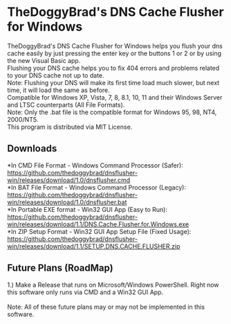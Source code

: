 # TheDoggyBrad's DNS Cache Flusher for Windows
TheDoggyBrad's DNS Cache Flusher for Windows helps you flush your dns cache easily by just pressing the enter key or the buttons 1 or 2 or by using the new Visual Basic app.
<br>
Flushing your DNS cache helps you to fix 404 errors and problems related to your DNS cache not up to date.
<br>
Note: Flushing your DNS will make its first time load much slower, but next time, it will load the same as before.
<br>
Compatible for Windows XP, Vista, 7, 8, 8.1, 10, 11 and their Windows Server and LTSC counterparts (All File Formats).
<br>
Note: Only the .bat file is the compatible format for Windows 95, 98, NT4, 2000/NT5.
<br>
This program is distributed via MIT License.

## Downloads
*In CMD File Format - Windows Command Processor (Safer): https://github.com/thedoggybrad/dnsflusher-win/releases/download/1.0/dnsflusher.cmd
<br>
*In BAT File Format - Windows Command Processor (Legacy): https://github.com/thedoggybrad/dnsflusher-win/releases/download/1.0/dnsflusher.bat
<br>
*In Portable EXE format - Win32 GUI App (Easy to Run): https://github.com/thedoggybrad/dnsflusher-win/releases/download/1.1/DNS.Cache.Flusher.for.Windows.exe
<br>
*In ZIP Setup Format - Win32 GUI App Setup File (Fixed Usage): https://github.com/thedoggybrad/dnsflusher-win/releases/download/1.1/SETUP.DNS.CACHE.FLUSHER.zip

## Future Plans (RoadMap)
1.) Make a Release that runs on Microsoft/Windows PowerShell. Right now this software only runs via CMD and a Win32 GUI App.
<br>
<br>
Note: All of these future plans may or may not be implemented in this software.
